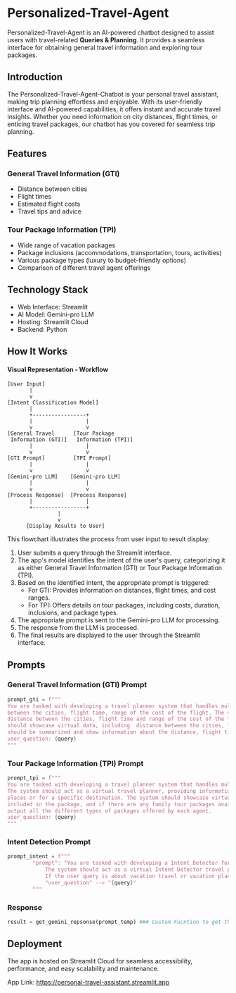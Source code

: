 # Personalized-Travel-Agent

Personalized-Travel-Agent is an AI-powered chatbot designed to assist users with travel-related **Queries & Planning**. It provides a seamless interface for obtaining general travel information and exploring tour packages.

## Introduction

The Personalized-Travel-Agent-Chatbot is your personal travel assistant, making trip planning effortless and enjoyable. With its user-friendly interface and AI-powered capabilities, it offers instant and accurate travel insights. Whether you need information on city distances, flight times, or enticing travel packages, our chatbot has you covered for seamless trip planning.

## Features

### General Travel Information (GTI)
- Distance between cities
- Flight times
- Estimated flight costs
- Travel tips and advice

### Tour Package Information (TPI)
- Wide range of vacation packages
- Package inclusions (accommodations, transportation, tours, activities)
- Various package types (luxury to budget-friendly options)
- Comparison of different travel agent offerings

## Technology Stack

- Web Interface: Streamlit
- AI Model: Gemini-pro LLM
- Hosting: Streamlit Cloud
- Backend: Python

## How It Works


#### Visual Representation - Workflow

```
[User Input]
       |
       v
[Intent Classification Model]
       |
       +-----------------+
       |                 |
       v                 v
[General Travel      [Tour Package
 Information (GTI)]   Information (TPI)]
       |                 |
       v                 v
[GTI Prompt]         [TPI Prompt]
       |                 |
       v                 v
[Gemini-pro LLM]    [Gemini-pro LLM]
       |                 |
       v                 v
[Process Response]  [Process Response]
       |                 |
       +-----------------+
                |
                v
      [Display Results to User]
```

This flowchart illustrates the process from user input to result display:

1. User submits a query through the Streamlit interface.
2. The app's model identifies the intent of the user's query, categorizing it as either General Travel Information (GTI) or Tour Package Information (TPI).
3. Based on the identified intent, the appropriate prompt is triggered:
   - For GTI: Provides information on distances, flight times, and cost ranges.
   - For TPI: Offers details on tour packages, including costs, duration, inclusions, and package types.
4. The appropriate prompt is sent to the Gemini-pro LLM for processing.
5. The response from the LLM is processed.
6. The final results are displayed to the user through the Streamlit interface.

## Prompts

### General Travel Information (GTI) Prompt
```python
prompt_gti = f"""
You are tasked with developing a travel planner system that handles multiple questions from the users like the distance
between the cities, flight time, range of the cost of the flight. The system should act as a virtual travel planner, providing information about 
distance between the cities, flight time and range of the cost of the flight when users inquire about travel options between places. The system 
should showcase virtual data, including  distance between the cities, flight time, range of the cost of the flight. The output response 
should be summarized and show information about the distance, flight time and range of the cost of flight.
user_question: {query}
"""
```

### Tour Package Information (TPI) Prompt
```python
prompt_tpi = f"""
You are tasked with developing a travel planner system that handles multiple travel agent tour packages for various cities. 
The system should act as a virtual travel planner, providing information about tour packages when users inquire about travel options between 
places or for a specific destination. The system should showcase virtual data for each tour package, including cost, duration, what is 
included in the package, and if there are any family tour packages available. Additionally, include a category for 'package type' and 
output all the different types of packages offered by each agent.
user_question: {query}
"""
```

### Intent Detection Prompt

```python
prompt_intent = f"""
        "prompt": "You are tasked with developing a Intent Detector for helping the user to plan their travel. 
            The system should act as a virtual Intent Detector travel planner and if the user query is about including distance between the cities, flight time, range of the cost of the flight then the response is "General Travel Information". 
            If the user query is about vacation travel or vacation plan or tour plan options between places or for a specific destination then the response should be "Tour Package Information. The output should be presented as ##Intent: Response in this format where Response is your output.",
            "user_question" --> "{query}"
        """
```

### Response
```python
result = get_gemini_repsonse(prompt_temp) ### Custom Fucntion to get the response for the prompt
```

## Deployment

The app is hosted on Streamlit Cloud for seamless accessibility, performance, and easy scalability and maintenance.

App Link: https://personal-travel-assistant.streamlit.app

